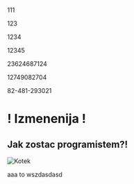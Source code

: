 111

123

1234

12345

23624687124

12749082704

82-481-293021

# ! Izmenenija !
## Jak zostac programistem?!

![Kotek](https://i.pinimg.com/736x/67/67/45/6767453b1d1f1fb4c90eb22ef1780b1e.jpg)

   aaa
to wszdasdasd